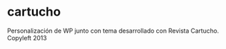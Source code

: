 cartucho
========

Personalización de WP junto con tema desarrollado con Revista Cartucho. Copyleft 2013
